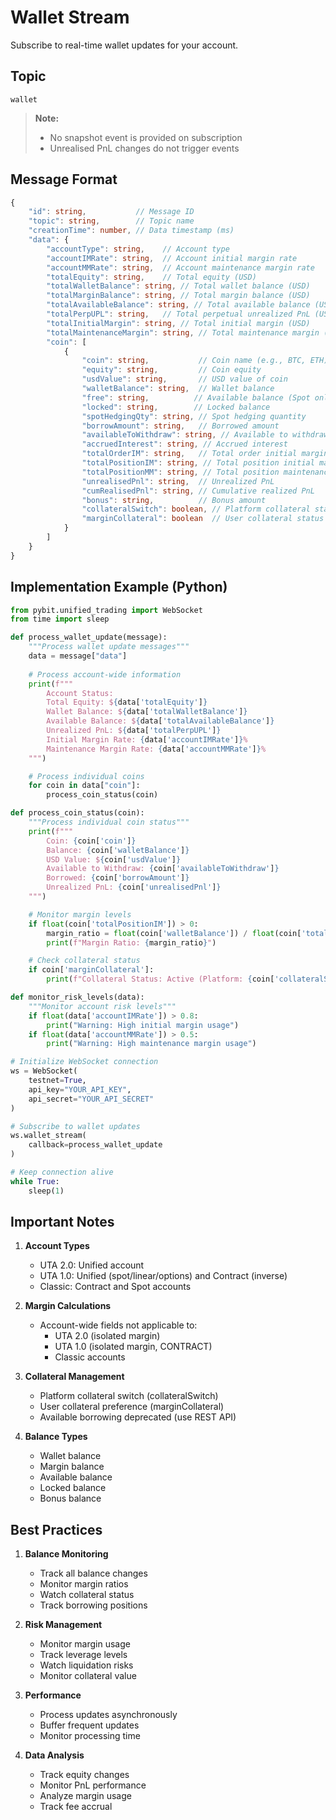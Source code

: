 # Wallet Stream

Subscribe to real-time wallet updates for your account.

## Topic
```
wallet
```

> **Note:**
> - No snapshot event is provided on subscription
> - Unrealised PnL changes do not trigger events

## Message Format

```typescript
{
    "id": string,           // Message ID
    "topic": string,        // Topic name
    "creationTime": number, // Data timestamp (ms)
    "data": {
        "accountType": string,    // Account type
        "accountIMRate": string,  // Account initial margin rate
        "accountMMRate": string,  // Account maintenance margin rate
        "totalEquity": string,    // Total equity (USD)
        "totalWalletBalance": string, // Total wallet balance (USD)
        "totalMarginBalance": string, // Total margin balance (USD)
        "totalAvailableBalance": string, // Total available balance (USD)
        "totalPerpUPL": string,   // Total perpetual unrealized PnL (USD)
        "totalInitialMargin": string, // Total initial margin (USD)
        "totalMaintenanceMargin": string, // Total maintenance margin (USD)
        "coin": [
            {
                "coin": string,           // Coin name (e.g., BTC, ETH)
                "equity": string,         // Coin equity
                "usdValue": string,       // USD value of coin
                "walletBalance": string,  // Wallet balance
                "free": string,          // Available balance (Spot only)
                "locked": string,        // Locked balance
                "spotHedgingQty": string, // Spot hedging quantity
                "borrowAmount": string,   // Borrowed amount
                "availableToWithdraw": string, // Available to withdraw
                "accruedInterest": string, // Accrued interest
                "totalOrderIM": string,   // Total order initial margin
                "totalPositionIM": string, // Total position initial margin
                "totalPositionMM": string, // Total position maintenance margin
                "unrealisedPnl": string,  // Unrealized PnL
                "cumRealisedPnl": string, // Cumulative realized PnL
                "bonus": string,          // Bonus amount
                "collateralSwitch": boolean, // Platform collateral status
                "marginCollateral": boolean  // User collateral status
            }
        ]
    }
}
```

## Implementation Example (Python)

```python
from pybit.unified_trading import WebSocket
from time import sleep

def process_wallet_update(message):
    """Process wallet update messages"""
    data = message["data"]
    
    # Process account-wide information
    print(f"""
        Account Status:
        Total Equity: ${data['totalEquity']}
        Wallet Balance: ${data['totalWalletBalance']}
        Available Balance: ${data['totalAvailableBalance']}
        Unrealized PnL: ${data['totalPerpUPL']}
        Initial Margin Rate: {data['accountIMRate']}%
        Maintenance Margin Rate: {data['accountMMRate']}%
    """)

    # Process individual coins
    for coin in data["coin"]:
        process_coin_status(coin)

def process_coin_status(coin):
    """Process individual coin status"""
    print(f"""
        Coin: {coin['coin']}
        Balance: {coin['walletBalance']}
        USD Value: ${coin['usdValue']}
        Available to Withdraw: {coin['availableToWithdraw']}
        Borrowed: {coin['borrowAmount']}
        Unrealized PnL: {coin['unrealisedPnl']}
    """)

    # Monitor margin levels
    if float(coin['totalPositionIM']) > 0:
        margin_ratio = float(coin['walletBalance']) / float(coin['totalPositionIM'])
        print(f"Margin Ratio: {margin_ratio}")

    # Check collateral status
    if coin['marginCollateral']:
        print(f"Collateral Status: Active (Platform: {coin['collateralSwitch']})")

def monitor_risk_levels(data):
    """Monitor account risk levels"""
    if float(data['accountIMRate']) > 0.8:
        print("Warning: High initial margin usage")
    if float(data['accountMMRate']) > 0.5:
        print("Warning: High maintenance margin usage")

# Initialize WebSocket connection
ws = WebSocket(
    testnet=True,
    api_key="YOUR_API_KEY",
    api_secret="YOUR_API_SECRET"
)

# Subscribe to wallet updates
ws.wallet_stream(
    callback=process_wallet_update
)

# Keep connection alive
while True:
    sleep(1)
```

## Important Notes

1. **Account Types**
   - UTA 2.0: Unified account
   - UTA 1.0: Unified (spot/linear/options) and Contract (inverse)
   - Classic: Contract and Spot accounts

2. **Margin Calculations**
   - Account-wide fields not applicable to:
     - UTA 2.0 (isolated margin)
     - UTA 1.0 (isolated margin, CONTRACT)
     - Classic accounts

3. **Collateral Management**
   - Platform collateral switch (collateralSwitch)
   - User collateral preference (marginCollateral)
   - Available borrowing deprecated (use REST API)

4. **Balance Types**
   - Wallet balance
   - Margin balance
   - Available balance
   - Locked balance
   - Bonus balance

## Best Practices

1. **Balance Monitoring**
   - Track all balance changes
   - Monitor margin ratios
   - Watch collateral status
   - Track borrowing positions

2. **Risk Management**
   - Monitor margin usage
   - Track leverage levels
   - Watch liquidation risks
   - Monitor collateral value

3. **Performance**
   - Process updates asynchronously
   - Buffer frequent updates
   - Monitor processing time

4. **Data Analysis**
   - Track equity changes
   - Monitor PnL performance
   - Analyze margin usage
   - Track fee accrual
